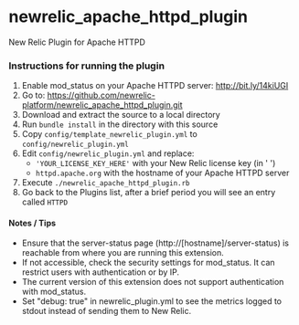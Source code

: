 newrelic_apache_httpd_plugin
===============================

New Relic Plugin for Apache HTTPD

### Instructions for running the plugin

1. Enable mod_status on your Apache HTTPD server: http://bit.ly/14kiUGI
2. Go to: https://github.com/newrelic-platform/newrelic_apache_httpd_plugin.git
3. Download and extract the source to a local directory
4. Run `bundle install` in the directory with this source
5. Copy `config/template_newrelic_plugin.yml` to `config/newrelic_plugin.yml`
6. Edit `config/newrelic_plugin.yml` and replace:
	* `'YOUR_LICENSE_KEY_HERE'` with your New Relic license key (in ' ')
	* `httpd.apache.org` with the hostname of your Apache HTTPD server
7. Execute `./newrelic_apache_httpd_plugin.rb`
8. Go back to the Plugins list, after a brief period you will see an entry called `HTTPD`

#### Notes / Tips

* Ensure that the server-status page (http://[hostname]/server-status) is reachable from where you are running this extension.
* If not accessible, check the security settings for mod_status. It can restrict users with authentication or by IP.
* The current version of this extension does not support authentication with mod_status.
* Set "debug: true" in newrelic_plugin.yml to see the metrics logged to stdout instead of sending them to New Relic.
